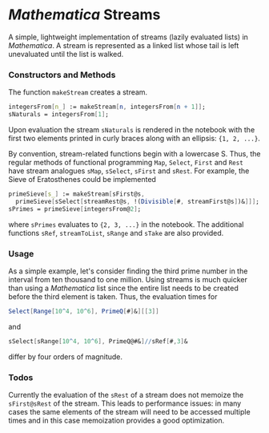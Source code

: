 # *Mathematica* Streams

A simple, lightweight implementation of streams (lazily evaluated lists) in *Mathematica*. A stream is represented as a linked list whose tail is left unevaluated until the list is walked.

### Constructors and Methods

The function `makeStream` creates a stream.
```mathematica
integersFrom[n_] := makeStream[n, integersFrom[n + 1]];
sNaturals = integersFrom[1];
```
Upon evaluation the stream `sNaturals` is rendered in the notebook with the first two elements printed in curly braces along with an ellipsis: `{1, 2, ...}`.

By convention, stream-related functions begin with a lowercase S. Thus, the regular methods of functional programming `Map`, `Select`, `First` and `Rest` have stream analogues `sMap`, `sSelect`, `sFirst` and `sRest`. For example, the Sieve of Eratosthenes could be implemented
```mathematica
primeSieve[s_] := makeStream[sFirst@s,
  primeSieve[sSelect[streamRest@s, !(Divisible[#, streamFirst@s])&]]];
sPrimes = primeSieve[integersFrom@2];
```
where `sPrimes` evaluates to `{2, 3, ...}` in the notebook. The additional functions `sRef`, `streamToList`, `sRange` and `sTake` are also provided.

### Usage

As a simple example, let's consider finding the third prime number in the interval from ten thousand to one million. Using streams is much quicker than using a *Mathematica* list since the entire list needs to be created before the third element is taken. Thus, the evaluation times for
```mathematica
Select[Range[10^4, 10^6], PrimeQ[#]&][[3]]
```
and
```mathematica
sSelect[sRange[10^4, 10^6], PrimeQ@#&]//sRef[#,3]&
```
differ by four orders of magnitude.

### Todos

Currently the evaluation of the `sRest` of a stream does not memoize the `sFirst@sRest` of the stream. This leads to performance issues: in many cases the same elements of the stream will need to be accessed multiple times and in this case memoization provides a good optimization. 

